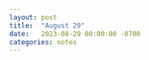 ```yaml
---
layout: post
title:  "August 29"
date:   2023-08-29 00:00:00 -0700
categories: notes
---
```


<object data="https://chrisdongwon.github.io/Calculus2-Workshop-Fall23/aug29.pdf" width="1000" height="1000" type='application/pdf'></object>